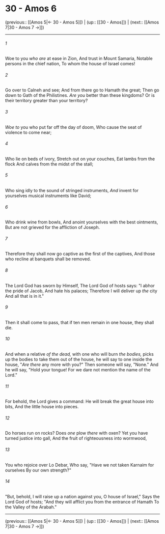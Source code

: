 # 30 - Amos 6

(previous:: [[Amos 5|← 30 - Amos 5]]) | (up:: [[30 - Amos]]) | (next:: [[Amos 7|30 - Amos 7 →]])

***


###### 1 
Woe to you _who are_ at ease in Zion, And trust in Mount Samaria, Notable persons in the chief nation, To whom the house of Israel comes! 

###### 2 
Go over to Calneh and see; And from there go to Hamath the great; Then go down to Gath of the Philistines. _Are you_ better than these kingdoms? Or is their territory greater than your territory? 

###### 3 
_Woe to_ you who put far off the day of doom, Who cause the seat of violence to come near; 

###### 4 
Who lie on beds of ivory, Stretch out on your couches, Eat lambs from the flock And calves from the midst of the stall; 

###### 5 
Who sing idly to the sound of stringed instruments, _And_ invent for yourselves musical instruments like David; 

###### 6 
Who drink wine from bowls, And anoint yourselves with the best ointments, But are not grieved for the affliction of Joseph. 

###### 7 
Therefore they shall now go captive as the first of the captives, And those who recline at banquets shall be removed. 

###### 8 
The Lord God has sworn by Himself, The Lord God of hosts says: "I abhor the pride of Jacob, And hate his palaces; Therefore I will deliver up _the_ city And all that is in it." 

###### 9 
Then it shall come to pass, that if ten men remain in one house, they shall die. 

###### 10 
And when a relative _of the dead,_ with one who will burn _the bodies,_ picks up the bodies to take them out of the house, he will say to one inside the house, "_Are there_ any more with you?" Then someone will say, "None." And he will say, "Hold your tongue! For we dare not mention the name of the Lord." 

###### 11 
For behold, the Lord gives a command: He will break the great house into bits, And the little house into pieces. 

###### 12 
Do horses run on rocks? Does _one_ plow _there_ with oxen? Yet you have turned justice into gall, And the fruit of righteousness into wormwood, 

###### 13 
You who rejoice over Lo Debar, Who say, "Have we not taken Karnaim for ourselves By our own strength?" 

###### 14 
"But, behold, I will raise up a nation against you, O house of Israel," Says the Lord God of hosts; "And they will afflict you from the entrance of Hamath To the Valley of the Arabah."

***

(previous:: [[Amos 5|← 30 - Amos 5]]) | (up:: [[30 - Amos]]) | (next:: [[Amos 7|30 - Amos 7 →]])
